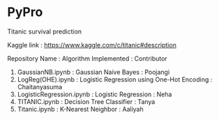 # PyPro
Titanic survival prediction

Kaggle link : https://www.kaggle.com/c/titanic#description

Repository Name : Algorithm Implemented : Contributor

1. GaussianNB.ipynb : Gaussian Naive Bayes : Poojangi
2. LogReg(OHE).ipynb : Logistic Regression using One-Hot Encoding : Chaitanyasuma
3. LogisticRegression.ipynb : Logistic Regression : Neha
4. TITANIC.ipynb : Decision Tree Classifier : Tanya
5. Titanic.ipynb : K-Nearest Neighbor : Aaliyah

